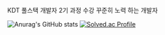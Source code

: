 KDT 풀스택 개발자 2기 과정 수강
꾸준히 노력 하는 개발자


![Anurag's GitHub stats](https://github-readme-stats.vercel.app/api?username=Kurman11&show_icons=true&theme=radical)
[![Solved.ac Profile](http://mazassumnida.wtf/api/v2/generate_badge?boj=skedyd45)](https://solved.ac/skedyd45/)

 

